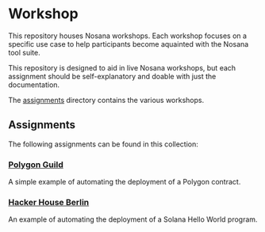 # Workshop

This repository houses Nosana workshops.
Each workshop focuses on a specific use case to help participants become aquainted with the Nosana tool suite.

This repository is designed to aid in live Nosana workshops, but each assignment should be self-explanatory and doable with just the documentation.

The [assignments](./assignments) directory contains the various workshops.

## Assignments

The following assignments can be found in this collection:

### [Polygon Guild](./assignments/polygon_guild)

A simple example of automating the deployment of a Polygon contract.

### [Hacker House Berlin](./assignments/hacker_House/)

An example of automating the deployment of a Solana Hello World program.
